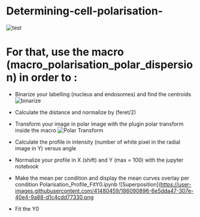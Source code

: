 # Determining-cell-polarisation-
![test](https://user-images.githubusercontent.com/41480459/186089158-055e6063-6655-4905-8c3a-ea8225ca5416.jpg)

# For that, use the macro (macro_polarisation_polar_dispersion) in order to :
- Binarize your labelling (nucleus and endosomes) and find the centroids
![binarize](https://user-images.githubusercontent.com/41480459/186090516-4a8c6b34-f171-43f1-b751-d890f9dccca8.jpg)
- Calculate the distance and normalize by (feret/2)
- Transform your image in polar image with the plugin polar transform inside the macro
![Polar Transform](https://user-images.githubusercontent.com/41480459/186090698-c9b6ac73-9e67-4e7a-acad-1db4ed5c0fc8.jpg)

- Calculate the profile in intensity (number of white pixel in the radial image in Y) versus angle
- Normalize your profile in X (shift) and Y (max = 100) with the jupyter notebook
- Make the mean per condition and display the mean curves overlay per condition Polarisation_Profile_FitY0.ipynb
![Superposition](https://user-images.githubusercontent.com/41480459/186090896-6e5dda47-307e-40e4-9a88-d1c4cdd77330.png
- Fit the Y0
